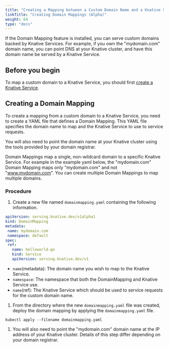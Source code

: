 ```yaml
---
title: "Creating a Mapping between a Custom Domain Name and a Knative Service (Alpha)"
linkTitle: "Creating Domain Mappings (Alpha)"
weight: 64
type: "docs"
---
```


If the Domain Mapping feature is installed, you can serve
custom domains backed by Knative Services. For example, if you
own the "mydomain.com" domain name, you can point DNS at your
Knative cluster, and have this domain name be served by a
Knative Service.

## Before you begin

To map a custom domain to a Knative Service, you should first [create a Knative
Service](https://knative.dev/docs/serving/creating-services/).

## Creating a Domain Mapping

To create a mapping from a custom domain to a Knative Service, you need to
create a YAML file that defines a Domain Mapping.
This YAML file specifies the domain name to map and the Knative Service to use
to service requests.

You will also need to point the domain name at your Knative cluster using the
tools provided by your domain registrar.

Domain Mappings map a single, non-wildcard domain to a specific Knative
Service. For example in the example yaml below, the "mydomain.com" Domain
Mapping maps only "mydomain.com" and not "www.mydomain.com". You can create
multiple Domain Mappings to map multiple domains.

### Procedure

1. Create a new file named `domainmapping.yaml` containing the following information.
  ```yaml
  apiVersion: serving.knative.dev/v1alpha1
  kind: DomainMapping
  metadata:
   name: mydomain.com
   namespace: default
  spec:
   ref:
     name: helloworld-go
     kind: Service
     apiVersion: serving.knative.dev/v1
  ```
  * `name`(metadata): The domain name you wish to map to the Knative Service.
  * `namespace`: The namespace that both the DomainMapping and Knative Service use.
  * `name`(ref): The Knative Service which should be used to service requests
    for the custom domain name.

1. From the directory where the new `domainmapping.yaml` file was created,
   deploy the domain mapping by applying the `domainmapping.yaml` file.
 ```
 kubectl apply --filename domainmapping.yaml
 ```

1. You will also need to point the "mydomain.com" domain name at the IP address
   of your Knative cluster. Details of this step differ depending on your
   domain registrar.
